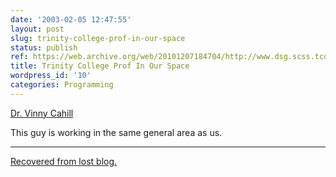 ```yaml
---
date: '2003-02-05 12:47:55'
layout: post
slug: trinity-college-prof-in-our-space
status: publish
ref: https://web.archive.org/web/20101207184704/http://www.dsg.scss.tcd.ie/~vjcahill/
title: Trinity College Prof In Our Space
wordpress_id: '10'
categories: Programming
---
```


[Dr. Vinny Cahill](https://web.archive.org/web/20101207184704/http://www.dsg.scss.tcd.ie/~vjcahill/)

This guy is working in the same general area as us.


* * *


[Recovered from lost blog.](http://www.google.com/search?q=cache:http://www.obrain.com/Eamonn/archives/000064.html)
